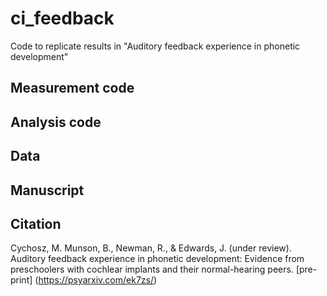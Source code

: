 # ci_feedback
Code to replicate results in "Auditory feedback experience in phonetic development"

## Measurement code

## Analysis code

## Data

## Manuscript

## Citation

Cychosz, M. Munson, B., Newman, R., & Edwards, J. (under review). Auditory feedback experience in phonetic development: Evidence from preschoolers with cochlear implants and their normal-hearing peers. [pre-print] (https://psyarxiv.com/ek7zs/)

